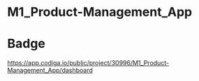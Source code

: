 # M1_Product-Management_App

# Badge
https://app.codiga.io/public/project/30996/M1_Product-Management_App/dashboard

